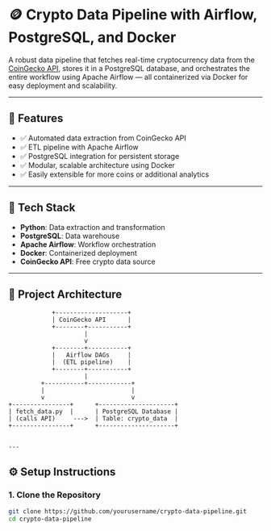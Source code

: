 # 🪙 Crypto Data Pipeline with Airflow, PostgreSQL, and Docker

A robust data pipeline that fetches real-time cryptocurrency data from the [CoinGecko API](https://www.coingecko.com/en/api), stores it in a PostgreSQL database, and orchestrates the entire workflow using Apache Airflow — all containerized via Docker for easy deployment and scalability.

---

## 🚀 Features

- ✅ Automated data extraction from CoinGecko API
- ✅ ETL pipeline with Apache Airflow
- ✅ PostgreSQL integration for persistent storage
- ✅ Modular, scalable architecture using Docker
- ✅ Easily extensible for more coins or additional analytics

---

## 🧱 Tech Stack

- **Python**: Data extraction and transformation
- **PostgreSQL**: Data warehouse
- **Apache Airflow**: Workflow orchestration
- **Docker**: Containerized deployment
- **CoinGecko API**: Free crypto data source

---

## 📌 Project Architecture

```text
            +--------------------+
            | CoinGecko API      |
            +--------+-----------+
                     |
                     v
            +--------+-----------+
            |   Airflow DAGs     |
            |  (ETL pipeline)    |
            +--------+-----------+
                     |
         +-----------+------------+
         |                        |
         v                        v
+----------------+      +---------------------+
| fetch_data.py  |      | PostgreSQL Database |
| (calls API)     --->  | Table: crypto_data  |
+----------------+      +---------------------+


---
```
## ⚙️ Setup Instructions

### 1. Clone the Repository

```bash
git clone https://github.com/yourusername/crypto-data-pipeline.git
cd crypto-data-pipeline
